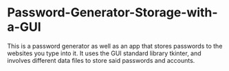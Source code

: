 # Password-Generator-Storage-with-a-GUI
This is a password generator as well as an app that stores passwords to the websites you type into it. It uses the GUI standard library tkinter, and involves different data files to store said passwords and accounts.
